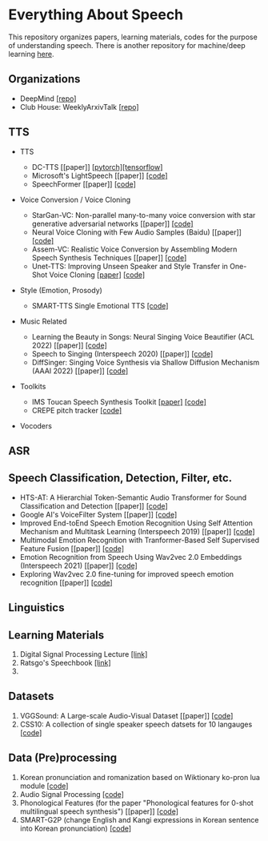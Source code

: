 # Everything About Speech
This repository organizes papers, learning materials, codes for the purpose of understanding speech. There is another repository for machine/deep learning [here](https://github.com/jinny1208/All-Resources-Related-to-ML-DL).

## Organizations
* DeepMind [[repo]](https://github.com/deepmind/deepmind-research)
* Club House: WeeklyArxivTalk [[repo]](https://github.com/jungwoo-ha/WeeklyArxivTalk)

## TTS
* TTS
  - DC-TTS [[paper]] [[pytorch]](https://github.com/chaiyujin/dctts-pytorch)[[tensorflow]](https://github.com/Kyubyong/dc_tts)
  - Microsoft's LightSpeech [[paper]] [[code]](https://github.com/microsoft/NeuralSpeech)
  - SpeechFormer [[paper]] [[code]](https://github.com/HappyColor/SpeechFormer)


* Voice Conversion / Voice Cloning 
  - StarGan-VC: Non-parallel many-to-many voice conversion with star generative adversarial networks [[paper]] [[code]](https://github.com/liusongxiang/StarGAN-Voice-Conversion)
  - Neural Voice Cloning with Few Audio Samples (Baidu) [[paper]]  [[code]](https://github.com/VisionBrain/Neural_Voice_Cloning)
  - Assem-VC: Realistic Voice Conversion by Assembling Modern Speech Synthesis Techniques [[paper]] [[code]](https://github.com/mindslab-ai/assem-vc)
  - Unet-TTS: Improving Unseen Speaker and Style Transfer in One-Shot Voice Cloning [[paper]](https://arxiv.org/abs/2109.11115) [[code]](https://github.com/CMsmartvoice/One-Shot-Voice-Cloning)


* Style (Emotion, Prosody)
  - SMART-TTS Single Emotional TTS [[code]](https://github.com/SMART-TTS/SMART-Single_Emotional_TTS)

* Music Related
  - Learning the Beauty in Songs: Neural Singing Voice Beautifier (ACL 2022) [[paper]] [[code]](https://github.com/MoonInTheRiver/NeuralSVB)
  - Speech to Singing (Interspeech 2020) [[paper]] [[code]](https://github.com/ericwudayi/speech2singing)
  - DiffSinger: Singing Voice Synthesis via Shallow Diffusion Mechanism (AAAI 2022) [[paper]] [[code]](https://github.com/MoonInTheRiver/DiffSinger)

* Toolkits
  - IMS Toucan Speech Synthesis Toolkit [[paper]](http://festvox.org/blizzard/bc2021/BC21_IMS.pdf) [[code]](https://github.com/DigitalPhonetics/IMS-Toucan)
  - CREPE pitch tracker [[code]](https://github.com/maxrmorrison/torchcrepe)

* Vocoders

## ASR

## Speech Classification, Detection, Filter, etc.
- HTS-AT: A Hierarchial Token-Semantic Audio Transformer for Sound Classification and Detection [[paper]] [[code]](https://github.com/RetroCirce/HTS-Audio-Transformer)
- Google AI's VoiceFilter System [[paper]] [[code]](https://github.com/mindslab-ai/voicefilter)
- Improved End-toEnd Speech Emotion Recognition Using Self Attention Mechanism and Multitask Learning (Interspeech 2019) [[paper]] [[code]](https://github.com/KrishnaDN/speech-emotion-recognition-using-self-attention)
- Multimodal Emotion Recognition with Tranformer-Based Self Supervised Feature Fusion [[paper]] [[code]](https://github.com/shamanez/Self-Supervised-Embedding-Fusion-Transformer)
- Emotion Recognition from Speech Using Wav2vec 2.0 Embeddings (Interspeech 2021) [[paper]] [[code]](https://github.com/habla-liaa/ser-with-w2v2)
- Exploring Wav2vec 2.0 fine-tuning for improved speech emotion recognition [[paper]] [[code]](https://github.com/b04901014/FT-w2v2-ser)

## Linguistics

## Learning Materials
1. Digital Signal Processing Lecture [[link]](https://github.com/spatialaudio/digital-signal-processing-lecture)
2. Ratsgo's Speechbook [[link]](https://github.com/ratsgo/speechbook)
3. 

## Datasets
1. VGGSound: A Large-scale Audio-Visual Dataset [[paper]] [[code]](https://github.com/hche11/VGGSound)
2. CSS10: A collection of single speaker speech datsets for 10 langauges [[code]](https://github.com/Kyubyong/css10)

## Data (Pre)processing
1. Korean pronunciation and romanization based on Wiktionary ko-pron lua module [[code]](https://github.com/kord123/ko_pron)
2. Audio Signal Processing [[code]](https://github.com/sooftware/Audio-Signal-Processing)
3. Phonological Features (for the paper "Phonological features for 0-shot multilingual speech synthesis") [[paper]] [[code]](https://github.com/papercup-open-source/phonological-features)
4. SMART-G2P (change English and Kangi expressions in Korean sentence into Korean pronunciation) [[code]](https://github.com/SMART-TTS/SMART-G2P)
